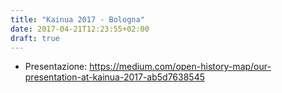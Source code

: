 ```yaml
---
title: "Kainua 2017 - Bologna"
date: 2017-04-21T12:23:55+02:00
draft: true
---
```


* Presentazione: https://medium.com/open-history-map/our-presentation-at-kainua-2017-ab5d7638545